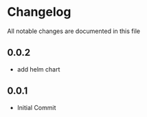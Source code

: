 # Changelog

All notable changes are documented in this file

## 0.0.2

- add helm chart

## 0.0.1

- Initial Commit
